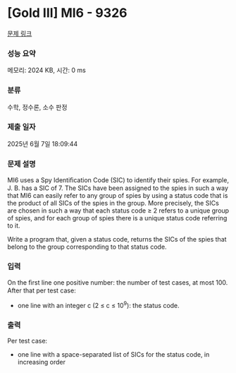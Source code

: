 # [Gold III] MI6 - 9326 

[문제 링크](https://www.acmicpc.net/problem/9326) 

### 성능 요약

메모리: 2024 KB, 시간: 0 ms

### 분류

수학, 정수론, 소수 판정

### 제출 일자

2025년 6월 7일 18:09:44

### 문제 설명

<p>MI6 uses a Spy Identiﬁcation Code (SIC) to identify their spies. For example, J. B. has a SIC of 7. The SICs have been assigned to the spies in such a way that MI6 can easily refer to any group of spies by using a status code that is the product of all SICs of the spies in the group. More precisely, the SICs are chosen in such a way that each status code ≥ 2 refers to a unique group of spies, and for each group of spies there is a unique status code referring to it.</p>

<p>Write a program that, given a status code, returns the SICs of the spies that belong to the group corresponding to that status code.</p>

### 입력 

 <p>On the ﬁrst line one positive number: the number of test cases, at most 100. After that per test case:</p>

<ul>
	<li>one line with an integer c (2 ≤ c ≤ 10<sup>9</sup>): the status code.</li>
</ul>

### 출력 

 <p>Per test case:</p>

<ul>
	<li>one line with a space-separated list of SICs for the status code, in increasing order</li>
</ul>

